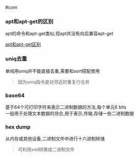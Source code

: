 #com

### apt和apt-get的区别
apt的命令和apt-get类似,但apt并没有向后兼容apt-get

[apt和apt-get区别](https://juejin.im/post/6844903939087810567)

### uniq去重
单纯用uniq并不能直接去重,需要和sort搭配使用
> 因为uniq指令是对邻近的重复行合并

### base64
基于64个可打印字符来表示二进制数据的方法,每个单元6 bits  
一般用于处理文本数据的场合,用于表示,传输,存储一些二进制数据

### hex dump
从内存或其他设备,二进制文件中进行十六进制转储
> 可利用xxd转换成二进制文件

